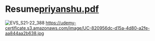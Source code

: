 # Resume[priyanshu.pdf](https://github.com/Priyanshu1381/Resume/files/14084684/priyanshu.pdf)
![EVS_S21-22_388](https://github.com/Priyanshu1381/Resume/assets/101610503/848245e1-6f9e-40c6-900a-87bcb27f771a)
https://udemy-certificate.s3.amazonaws.com/image/UC-820956dc-d15a-4d80-a2fe-aa844aa2b638.jpg
